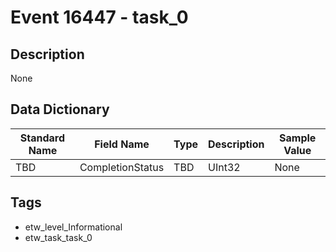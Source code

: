 # Event 16447 - task_0

## Description
None

## Data Dictionary
|Standard Name|Field Name|Type|Description|Sample Value|
|---|---|---|---|---|
|TBD|CompletionStatus|TBD|UInt32|None|None|

## Tags
* etw_level_Informational
* etw_task_task_0